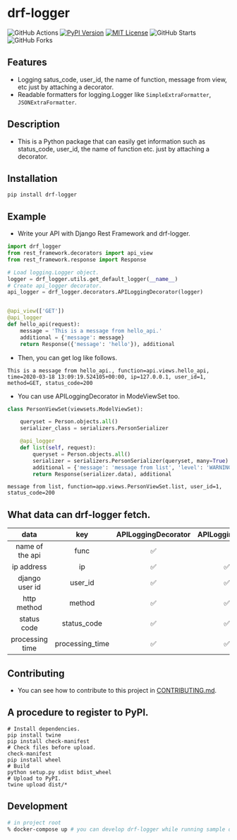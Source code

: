 # drf-logger

![GitHub Actions](https://github.com/yutayamazaki/drf-logger/workflows/Python%20package/badge.svg)
[![PyPI Version](https://img.shields.io/pypi/v/drf-logger.svg)](https://pypi.org/project/drf-logger/)
[![MIT License](http://img.shields.io/badge/license-MIT-blue.svg?style=flat)](LICENSE)
![GitHub Starts](https://img.shields.io/github/stars/yutayamazaki/drf-logger.svg?style=social)
![GitHub Forks](https://img.shields.io/github/forks/yutayamazaki/drf-logger.svg?style=social)

## Features

- Logging satus_code, user_id, the name of function, message from view, etc just by attaching a decorator.
- Readable formatters for logging.Logger like `SimpleExtraFormatter`, `JSONExtraFormatter`.


## Description

- This is a Python package that can easily get information such as status_code, user_id, the name of function etc. just by attaching a decorator.


## Installation

```shell
pip install drf-logger
```


## Example

- Write your API with Django Rest Framework and drf-logger.

```python
import drf_logger
from rest_framework.decorators import api_view
from rest_framework.response import Response

# Load logging.Logger object.
logger = drf_logger.utils.get_default_logger(__name__)
# Create api_logger decorator.
api_logger = drf_logger.decorators.APILoggingDecorator(logger)


@api_view(['GET'])
@api_logger
def hello_api(request):
    message = 'This is a message from hello_api.'
    additional = {'message': message}
    return Response({'message': 'hello'}), additional
```

- Then, you can get log like follows.

```text
This is a message from hello_api., function=api.views.hello_api, time=2020-03-18 13:09:19.524105+00:00, ip=127.0.0.1, user_id=1, method=GET, status_code=200
```

- You can use APILoggingDecorator in ModeViewSet too.

```python
class PersonViewSet(viewsets.ModelViewSet):

    queryset = Person.objects.all()
    serializer_class = serializers.PersonSerializer

    @api_logger
    def list(self, request):
        queryset = Person.objects.all()
        serializer = serializers.PersonSerializer(queryset, many=True)
        additional = {'message': 'message from list', 'level': 'WARNING'}
        return Response(serializer.data), additional
```

```shell
message from list, function=app.views.PersonViewSet.list, user_id=1, status_code=200
```

## What data can drf-logger fetch.

|  data  |  key  |  APILoggingDecorator  |  APILoggingMixin  |
| :---: | :---: | :---: | :---: |
|  name of the api  |  func  |  :white_check_mark:  |    |
|  ip address  |  ip  |  :white_check_mark:  |  :white_check_mark:  |
|  django user id  |  user_id  |  :white_check_mark:  |  :white_check_mark:  |
|  http method  |  method  |  :white_check_mark:  |  :white_check_mark:  |
|  status code  |  status_code  |  :white_check_mark:  |  :white_check_mark:  |
|  processing time  |  processing_time  |  :white_check_mark:  |  :white_check_mark:  |


## Contributing
- You can see how to contribute to this project in [CONTRIBUTING.md](https://github.com/yutayamazaki/drf-logger/blob/master/CONTRIBUTING.md).


## A procedure to register to PyPI.

```shell
# Install dependencies.
pip install twine
pip install check-manifest
# Check files before upload.
check-manifest
pip install wheel
# Build
python setup.py sdist bdist_wheel
# Upload to PyPI.
twine upload dist/*
```

## Development
```bash
# in project root
% docker-compose up # you can develop drf-logger while running sample django app. http://localhost:8000
```
